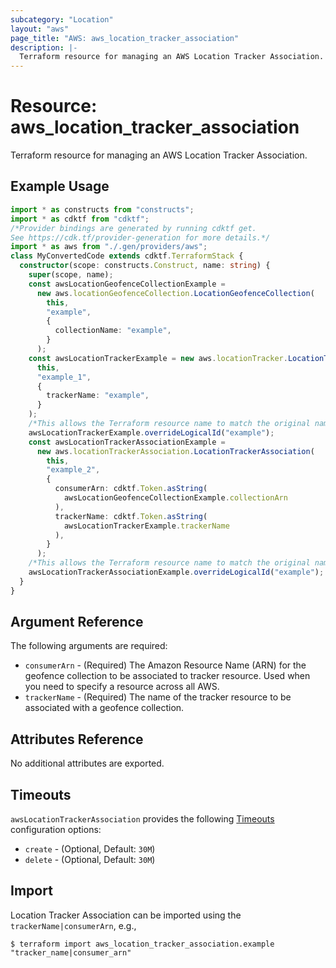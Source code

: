 ```yaml
---
subcategory: "Location"
layout: "aws"
page_title: "AWS: aws_location_tracker_association"
description: |-
  Terraform resource for managing an AWS Location Tracker Association.
---
```


# Resource: aws_location_tracker_association

Terraform resource for managing an AWS Location Tracker Association.

## Example Usage

```typescript
import * as constructs from "constructs";
import * as cdktf from "cdktf";
/*Provider bindings are generated by running cdktf get.
See https://cdk.tf/provider-generation for more details.*/
import * as aws from "./.gen/providers/aws";
class MyConvertedCode extends cdktf.TerraformStack {
  constructor(scope: constructs.Construct, name: string) {
    super(scope, name);
    const awsLocationGeofenceCollectionExample =
      new aws.locationGeofenceCollection.LocationGeofenceCollection(
        this,
        "example",
        {
          collectionName: "example",
        }
      );
    const awsLocationTrackerExample = new aws.locationTracker.LocationTracker(
      this,
      "example_1",
      {
        trackerName: "example",
      }
    );
    /*This allows the Terraform resource name to match the original name. You can remove the call if you don't need them to match.*/
    awsLocationTrackerExample.overrideLogicalId("example");
    const awsLocationTrackerAssociationExample =
      new aws.locationTrackerAssociation.LocationTrackerAssociation(
        this,
        "example_2",
        {
          consumerArn: cdktf.Token.asString(
            awsLocationGeofenceCollectionExample.collectionArn
          ),
          trackerName: cdktf.Token.asString(
            awsLocationTrackerExample.trackerName
          ),
        }
      );
    /*This allows the Terraform resource name to match the original name. You can remove the call if you don't need them to match.*/
    awsLocationTrackerAssociationExample.overrideLogicalId("example");
  }
}

```

## Argument Reference

The following arguments are required:

* `consumerArn` - (Required) The Amazon Resource Name (ARN) for the geofence collection to be associated to tracker resource. Used when you need to specify a resource across all AWS.
* `trackerName` - (Required) The name of the tracker resource to be associated with a geofence collection.

## Attributes Reference

No additional attributes are exported.

## Timeouts

`awsLocationTrackerAssociation` provides the following [Timeouts](https://developer.hashicorp.com/terraform/language/resources/syntax#operation-timeouts) configuration options:

* `create` - (Optional, Default: `30M`)
* `delete` - (Optional, Default: `30M`)

## Import

Location Tracker Association can be imported using the `trackerName|consumerArn`, e.g.,

```
$ terraform import aws_location_tracker_association.example "tracker_name|consumer_arn"
```

<!-- cache-key: cdktf-0.17.0-pre.15 input-7c5dde1c81130106f0263087120bb8d5c60ca8e0f5e9996dc97d4066e93d0fb8 -->